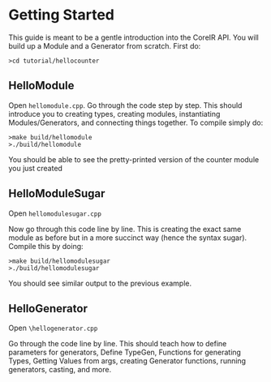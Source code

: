 # Getting Started
This guide is meant to be a gentle introduction into the CoreIR API. You will build up a Module and a Generator from scratch. First do:

`>cd tutorial/hellocounter`

## HelloModule

Open `hellomodule.cpp`.
Go through the code step by step. This should introduce you to creating types, creating modules, instantiating Modules/Generators, and connecting things together. To compile simply do:

```
>make build/hellomodule
>./build/hellomodule
```

You should be able to see the pretty-printed version of the counter module you just created

## HelloModuleSugar

Open `hellomodulesugar.cpp`

Now go through this code line by line. This is creating the exact same module as before but in a more succinct way (hence the syntax sugar). Compile this by doing:

```
>make build/hellomodulesugar
>./build/hellomodulesugar
```

You should see similar output to the previous example. 

## HelloGenerator

Open `\hellogenerator.cpp`

Go through the code line by line. This should teach how to define parameters for generators, Define TypeGen, Functions for generating Types, Getting Values from args, creating Generator functions, running generators, casting, and more.